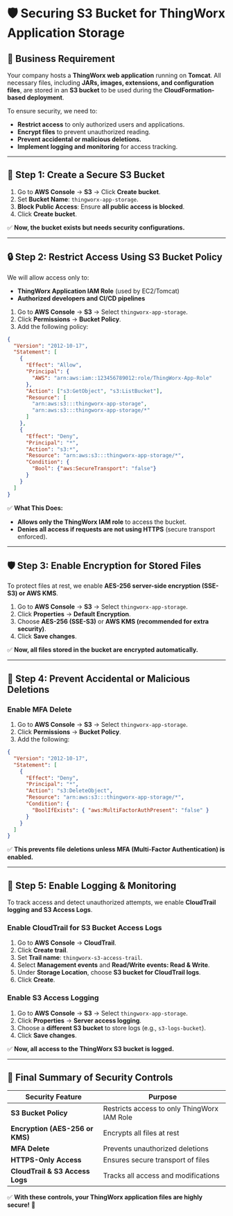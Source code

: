 # 🛡️ Securing S3 Bucket for ThingWorx Application Storage

## **🔧 Business Requirement**
Your company hosts a **ThingWorx web application** running on **Tomcat**. All necessary files, including **JARs, images, extensions, and configuration files**, are stored in an **S3 bucket** to be used during the **CloudFormation-based deployment**.

To ensure security, we need to:
- **Restrict access** to only authorized users and applications.
- **Encrypt files** to prevent unauthorized reading.
- **Prevent accidental or malicious deletions.**
- **Implement logging and monitoring** for access tracking.

---

## **🔄 Step 1: Create a Secure S3 Bucket**
1. Go to **AWS Console** → **S3** → Click **Create bucket**.
2. Set **Bucket Name**: `thingworx-app-storage`.
3. **Block Public Access**: Ensure **all public access is blocked**.
4. Click **Create bucket**.

✅ **Now, the bucket exists but needs security configurations.**

---

## **🔒 Step 2: Restrict Access Using S3 Bucket Policy**
We will allow access only to:
- **ThingWorx Application IAM Role** (used by EC2/Tomcat)
- **Authorized developers and CI/CD pipelines**

1. Go to **AWS Console** → **S3** → Select `thingworx-app-storage`.
2. Click **Permissions** → **Bucket Policy**.
3. Add the following policy:

```json
{
  "Version": "2012-10-17",
  "Statement": [
    {
      "Effect": "Allow",
      "Principal": {
        "AWS": "arn:aws:iam::123456789012:role/ThingWorx-App-Role"
      },
      "Action": ["s3:GetObject", "s3:ListBucket"],
      "Resource": [
        "arn:aws:s3:::thingworx-app-storage",
        "arn:aws:s3:::thingworx-app-storage/*"
      ]
    },
    {
      "Effect": "Deny",
      "Principal": "*",
      "Action": "s3:*",
      "Resource": "arn:aws:s3:::thingworx-app-storage/*",
      "Condition": {
        "Bool": {"aws:SecureTransport": "false"}
      }
    }
  ]
}
```

✅ **What This Does:**
- **Allows only the ThingWorx IAM role** to access the bucket.
- **Denies all access if requests are not using HTTPS** (secure transport enforced).

---

## **🛡️ Step 3: Enable Encryption for Stored Files**
To protect files at rest, we enable **AES-256 server-side encryption (SSE-S3) or AWS KMS**.

1. Go to **AWS Console** → **S3** → Select `thingworx-app-storage`.
2. Click **Properties** → **Default Encryption**.
3. Choose **AES-256 (SSE-S3)** or **AWS KMS (recommended for extra security)**.
4. Click **Save changes**.

✅ **Now, all files stored in the bucket are encrypted automatically.**

---

## **🔨 Step 4: Prevent Accidental or Malicious Deletions**
### **Enable MFA Delete**
1. Go to **AWS Console** → **S3** → Select `thingworx-app-storage`.
2. Click **Permissions** → **Bucket Policy**.
3. Add the following:

```json
{
  "Version": "2012-10-17",
  "Statement": [
    {
      "Effect": "Deny",
      "Principal": "*",
      "Action": "s3:DeleteObject",
      "Resource": "arn:aws:s3:::thingworx-app-storage/*",
      "Condition": {
        "BoolIfExists": { "aws:MultiFactorAuthPresent": "false" }
      }
    }
  ]
}
```

✅ **This prevents file deletions unless MFA (Multi-Factor Authentication) is enabled.**

---

## **📝 Step 5: Enable Logging & Monitoring**
To track access and detect unauthorized attempts, we enable **CloudTrail logging and S3 Access Logs**.

### **Enable CloudTrail for S3 Bucket Access Logs**
1. Go to **AWS Console** → **CloudTrail**.
2. Click **Create trail**.
3. Set **Trail name**: `thingworx-s3-access-trail`.
4. Select **Management events** and **Read/Write events: Read & Write**.
5. Under **Storage Location**, choose **S3 bucket for CloudTrail logs**.
6. Click **Create**.

### **Enable S3 Access Logging**
1. Go to **AWS Console** → **S3** → Select `thingworx-app-storage`.
2. Click **Properties** → **Server access logging**.
3. Choose a **different S3 bucket** to store logs (e.g., `s3-logs-bucket`).
4. Click **Save changes**.

✅ **Now, all access to the ThingWorx S3 bucket is logged.**

---

## **🚀 Final Summary of Security Controls**
| **Security Feature**             | **Purpose** |
|----------------------------------|-------------|
| **S3 Bucket Policy**             | Restricts access to only ThingWorx IAM Role |
| **Encryption (AES-256 or KMS)**   | Encrypts all files at rest |
| **MFA Delete**                    | Prevents unauthorized deletions |
| **HTTPS-Only Access**             | Ensures secure transport of files |
| **CloudTrail & S3 Access Logs**   | Tracks all access and modifications |

✅ **With these controls, your ThingWorx application files are highly secure!** 🚀
